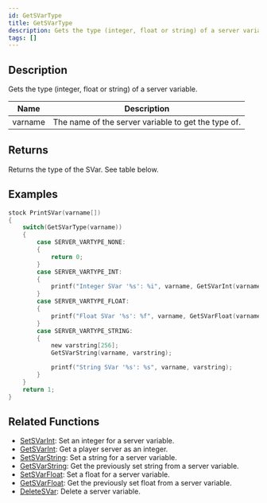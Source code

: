 ```yaml
---
id: GetSVarType
title: GetSVarType
description: Gets the type (integer, float or string) of a server variable.
tags: []
---
```


## Description

Gets the type (integer, float or string) of a server variable.


| Name | Description |
|------|-------------|
|varname | The name of the server variable to get the type of.|


## Returns

Returns the type of the SVar. See table below.


## Examples


```c
stock PrintSVar(varname[])
{
    switch(GetSVarType(varname))
    {
        case SERVER_VARTYPE_NONE:
        {
            return 0;
        }
        case SERVER_VARTYPE_INT:
        {
            printf("Integer SVar '%s': %i", varname, GetSVarInt(varname));
        }
        case SERVER_VARTYPE_FLOAT:
        {
            printf("Float SVar '%s': %f", varname, GetSVarFloat(varname));
        }
        case SERVER_VARTYPE_STRING:
        {
            new varstring[256];
            GetSVarString(varname, varstring);

            printf("String SVar '%s': %s", varname, varstring);
        }
    }
    return 1;
}
```


## Related Functions


-  [SetSVarInt](../functions/SetSVarInt.md): Set an integer for a server variable.
-  [GetSVarInt](../functions/GetSVarInt.md): Get a player server as an integer.
-  [SetSVarString](../functions/SetSVarString.md): Set a string for a server variable.
-  [GetSVarString](../functions/GetSVarString.md): Get the previously set string from a server variable.
-  [SetSVarFloat](../functions/SetSVarFloat.md): Set a float for a server variable.
-  [GetSVarFloat](../functions/GetSVarFloat.md): Get the previously set float from a server variable.
-  [DeleteSVar](../functions/DeleteSVar.md): Delete a server variable.